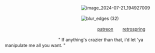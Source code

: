 

ㅤㅤㅤㅤㅤㅤㅤㅤㅤㅤㅤㅤㅤㅤㅤㅤㅤㅤㅤ![image_2024-07-21_194927009](https://github.com/user-attachments/assets/99ae98be-0704-4d76-9d04-7606c18fbb4c)




ㅤㅤㅤㅤㅤㅤㅤㅤㅤㅤㅤㅤㅤㅤㅤㅤㅤㅤㅤ![blur_edges (32)](https://github.com/user-attachments/assets/ff7e9659-d6b3-4e7d-8ab0-500d49c9e7aa)

ㅤㅤㅤㅤㅤㅤㅤㅤㅤㅤㅤㅤㅤㅤㅤㅤㅤㅤㅤㅤㅤㅤㅤ[patreon](https://www.patreon.com/hajunnie)  ㅤㅤ[retrospring](https://retrospring.net/@senaizumi)ㅤㅤㅤ

ㅤㅤㅤㅤㅤ ㅤㅤㅤㅤㅤㅤㅤㅤ" If anything's crazier than that,  i'd let 'ya manipulate me all you want. "

<!--
**akunerindo/akunerindo** is a ✨ _special_ ✨ repository because its `README.md` (this file) appears on your GitHub profile.




-->
